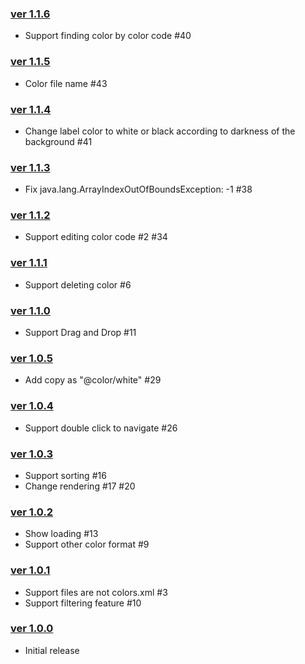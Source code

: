 ### [ver 1.1.6](https://github.com/shiraji/color-manager/releases/tag/1.1.6)

* Support finding color by color code #40

### [ver 1.1.5](https://github.com/shiraji/color-manager/releases/tag/1.1.5)

* Color file name #43

### [ver 1.1.4](https://github.com/shiraji/color-manager/releases/tag/1.1.4)

* Change label color to white or black according to darkness of the background #41

### [ver 1.1.3](https://github.com/shiraji/color-manager/releases/tag/1.1.3)

* Fix java.lang.ArrayIndexOutOfBoundsException: -1 #38

### [ver 1.1.2](https://github.com/shiraji/color-manager/releases/tag/1.1.2)

* Support editing color code #2 #34

### [ver 1.1.1](https://github.com/shiraji/color-manager/releases/tag/1.1.1)

* Support deleting color #6

### [ver 1.1.0](https://github.com/shiraji/color-manager/releases/tag/1.1.0)

* Support Drag and Drop #11

### [ver 1.0.5](https://github.com/shiraji/color-manager/releases/tag/1.0.5)

* Add copy as "@color/white" #29

### [ver 1.0.4](https://github.com/shiraji/color-manager/releases/tag/1.0.4)

* Support double click to navigate #26

### [ver 1.0.3](https://github.com/shiraji/color-manager/releases/tag/1.0.3)

* Support sorting #16
* Change rendering #17 #20

### [ver 1.0.2](https://github.com/shiraji/color-manager/releases/tag/1.0.2)

* Show loading #13
* Support other color format #9

### [ver 1.0.1](https://github.com/shiraji/color-manager/releases/tag/1.0.1)

* Support files are not colors.xml #3
* Support filtering feature #10

### [ver 1.0.0](https://github.com/shiraji/color-manager/releases/tag/1.0.0)

* Initial release
